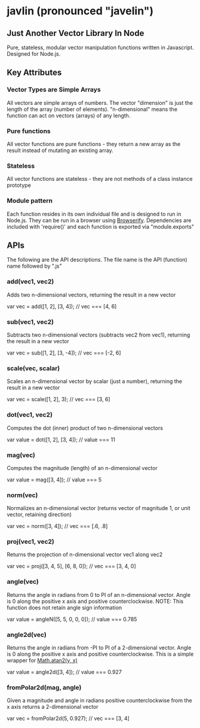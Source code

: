 # javlin (pronounced "javelin")
## Just Another Vector Library In Node
Pure, stateless, modular vector manipulation functions written in Javascript.  Designed for Node.js.

## Key Attributes

### Vector Types are Simple Arrays
All vectors are simple arrays of numbers.  The vector "dimension" is just the length of the array (number of elements).
"n-dimensional" means the function can act on vectors (arrays) of any length.

### Pure functions
All vector functions are pure functions - they return a new array as the result instead of mutating an existing array.

### Stateless
All vector functions are stateless - they are not methods of a class instance prototype

### Module pattern
Each function resides in its own individual file and is designed to run in Node.js.  They can be run in a browser using
[Browserify][browserify].  Dependencies are included with 'require()' and each function is exported via "module.exports"

## APIs
The following are the API descriptions.  The file name is the API (function) name followed by ".js"

### add(vec1, vec2)
Adds two n-dimensional vectors, returning the result in a new vector

var vec = add([1, 2], [3, 4]); // vec === [4, 6]

### sub(vec1, vec2)
Subtracts two n-dimensional vectors (subtracts vec2 from vec1), returning the result in a new vector

var vec = sub([1, 2], [3, -4]); // vec === [-2, 6]

### scale(vec, scalar)
Scales an n-dimensional vector by scalar (just a number), returning the result in a new vector

var vec = scale([1, 2], 3); // vec === [3, 6]

### dot(vec1, vec2)
Computes the dot (inner) product of two n-dimensional vectors

var value = dot([1, 2], [3, 4]); // value === 11

### mag(vec)
Computes the magnitude (length) of an n-dimensional vector

var value = mag([3, 4]); // value === 5

### norm(vec)
Normalizes an n-dimensional vector (returns vector of magnitude 1, or unit vector, retaining direction)

var vec = norm([3, 4]); // vec === [.6, .8]

### proj(vec1, vec2)
Returns the projection of n-dimensional vector vec1 along vec2

var vec = proj([3, 4, 5], [6, 8, 0]); // vec === [3, 4, 0]

### angle(vec)
Returns the angle in radians from 0 to PI of an n-dimensional vector.  Angle is 0 along the positive x axis and
positive counterclockwise.  NOTE:  This function does not retain angle sign information

var value = angleN([5, 5, 0, 0, 0]); // value === 0.785

### angle2d(vec)
Returns the angle in radians from -PI to PI of a 2-dimensional vector.  Angle is 0 along the positive x axis and
positive counterclockwise.  This is a simple wrapper for [Math.atan2(y, x)][atan2]

var value = angle2d([3, 4]); // value === 0.927

### fromPolar2d(mag, angle)
Given a magnitude and angle in radians positive counterclockwise from the x axis returns a 2-dimensional vector

var vec = fromPolar2d(5, 0.927); // vec === [3, 4]

[browserify]: http://browserify.org/
[atan2]: https://developer.mozilla.org/en-US/docs/Web/JavaScript/Reference/Global_Objects/Math/atan2